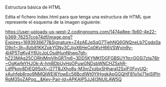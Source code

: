 Estructura básica de HTML

Edita el fichero index.html para que tenga una estructura de HTML que represente el esquema de la imagen siguiente:

https://user-uploads-us-west-2.codingrooms.com/1474a8ee-1b60-4e22-b369-76257cce74df/image.png?Expires=1693936677&Signature=Z4zAEJqSqG7TjehNQ6GNQneLb7Cqdx0aD9o1~3h~8zb81KKZpkYGNv3CJjgX6HeCp0KvH66VSWyin9v-4I4P5TgKy4Y6UcJoLOsdHunNhwp7gh-hZ23MAg25CORhlMmVlhGRTm6~3DD5KYMKfDGFGBSUY1tcrGGSi7zIa78lr~OgKwfeYHJOk-A-hmBDbUyHqOPuwGNDsbWNCHZ5xhR-LdfPkqy8DjEQ9SqX~j27TBJXho8s-M3nrZxzbxSHhara12SxlF0FvyUQ-xAuhfeb8rqo9NMQtWEI6YowEc56BcdIWt0YlHggkApGGQHF81o1si71ejSIPlnRgM35oZAPog__&Key-Pair-Id=APKAIP5JJ4I3NUILAW5Q
